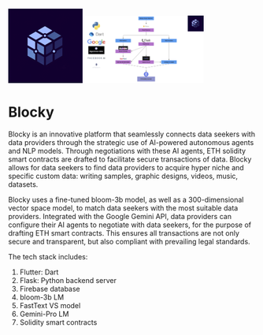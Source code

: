 <p float="left">
  <img src="images/Blocky.png" width="30%" />
  <img src="images/Blocky_Architecture.png" width="48%" /> 
</p>

# Blocky
Blocky is an innovative platform that seamlessly connects data seekers with data providers through the strategic use of AI-powered autonomous agents and NLP models. Through negotiations with these AI agents, ETH solidity smart contracts are drafted to facilitate secure transactions of data. Blocky allows for data seekers to find data providers to acquire hyper niche and specific custom data: writing samples, graphic designs, videos, music, datasets.

Blocky uses a fine-tuned bloom-3b model, as well as a 300-dimensional vector space model, to match data seekers with the most suitable data providers. Integrated with the Google Gemini API, data providers can configure their AI agents to negotiate with data seekers, for the purpose of drafting ETH smart contracts. This ensures all transactions are not only secure and transparent, but also compliant with prevailing legal standards.

The tech stack includes:
  1) Flutter: Dart
  2) Flask: Python backend server
  3) Firebase database
  4) bloom-3b LM
  5) FastText VS model
  6) Gemini-Pro LM
  7) Solidity smart contracts
